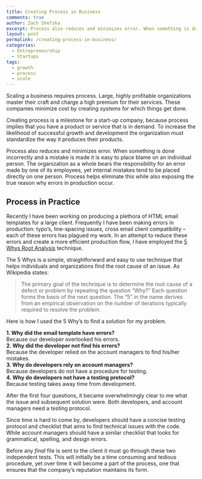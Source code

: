 ```yaml
---
title: Creating Process in Business
comments: true
author: Zach Shefska
excerpt: Process also reduces and minimizes error. When something is done incorrectly and a mistake is made it is easy to place blame on an individual person. The organization as a whole bears the responsibility for an error made by one of its employees, yet internal mistakes tend to be placed directly on one person.
layout: post
permalink: /creating-process-in-business/
categories:
  - Entrepreneurship
  - Startups
tags:
  - growth
  - process
  - scale
---
```

<div class="ttr_start">
</div>

Scaling a business requires process. Large, highly profitable organizations master their craft and charge a high premium for their services. These companies minimize cost by creating systems for which things get done.

Creating process is a milestone for a start-up company, because process implies that you have a product or service that is in demand. To increase the likelihood of successful growth and development the organization must standardize the way it produces their products.

Process also reduces and minimizes error. When something is done incorrectly and a mistake is made it is easy to place blame on an individual person. The organization as a whole bears the responsibility for an error made by one of its employees, yet internal mistakes tend to be placed directly on one person. Process helps eliminate this while also exposing the true reason why errors in production occur.

## Process in Practice

Recently I have been working on producing a plethora of HTML email templates for a large client. Frequently I have been making errors in production: typo&#8217;s, line-spacing issues, cross email client compatibility &#8211; each of these errors has plagued my work. In an attempt to reduce these errors and create a more efficient production flow, I have employed the [5 Whys Root Analysis][1] technique.

The 5 Whys is a simple, straightforward and easy to use technique that helps individuals and organizations find the root cause of an issue. As Wikipedia states:

> The primary goal of the technique is to determine the root cause of a defect or problem by repeating the question &#8220;Why?&#8221; Each question forms the basis of the next question. The &#8220;5&#8221; in the name derives from an empirical observation on the number of iterations typically required to resolve the problem.

Here is how I used the 5 Why&#8217;s to find a solution for my problem.

**1. Why did the email template have errors?**  
Because our developer overlooked his errors.  
**2. Why did the developer not find his errors?**  
Because the developer relied on the account managers to find his/her mistakes.  
**3. Why do developers rely on account managers?**  
Because developers do not have a procedure for testing.  
**4. Why do developers not have a testing protocol?**  
Because testing takes away time from development.

After the first four questions, it became overwhelmingly clear to me what the issue and subsequent solution were. Both developers, and account managers need a testing protocol.

Since time is hard to come by, developers should have a concise testing protocol and checklist that aims to find technical issues with the code. While account managers should have a similar checklist that looks for grammatical, spelling, and design errors.

Before any *final* file is sent to the client it must go through these two independent tests. This will initially be a time consuming and tedious procedure, yet over time it will become a part of the process, one that ensures that the company&#8217;s reputation maintains its form.

<div class="ttr_end">
</div>

 [1]: http://en.wikipedia.org/wiki/5_Whys